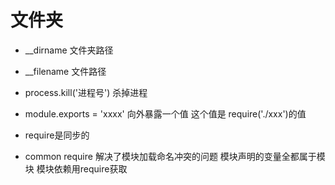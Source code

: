 # 文件夹

- __dirname 文件夹路径
- __filename 文件路径
- process.kill('进程号') 杀掉进程
- module.exports = 'xxxx'  向外暴露一个值 这个值是 require('./xxx')的值

- require是同步的
- common require 解决了模块加载命名冲突的问题  模块声明的变量全都属于模块 模块依赖用require获取
